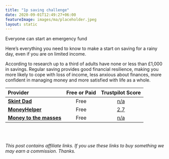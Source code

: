```yaml
---
title: "1p saving challenge"
date: 2020-09-01T12:49:27+06:00
featureImage: images/ma/placeholder.jpeg
layout: static
---
```


Everyone can start an emergency fund

Here’s everything you need to know to make a start on saving for a rainy day, even if you are on limited income.

According to research up to a third of adults have none or less than £1,000 in savings. Regular saving provides good financial resilience, making you more likely to cope with loss of income, less anxious about finances, more confident in managing money and more satisfied with life as a whole.

| Provider      | Free or Paid  |  Trustpilot Score  |
| :-----------          | :--------------:      |  :--------------:         |
| [**Skint Dad**](https://skintdad.co.uk/skint-52-week-saving-challenge/) | Free | [n/a](n/a) | 
| [**MoneyHelper**](https://www.moneyhelper.org.uk/en/savings/how-to-save/getting-into-the-savings-habit) | Free | [2.7](https://www.trustpilot.com/review/www.moneyhelper.org.uk) | 
| [**Money to the masses**](https://moneytothemasses.com/banking/best-savings-apps-in-the-uk-how-to-save-money-using-your-smartphone) | Free | [n/a](n/a) | 
  

<br/><br/>

*This post contains affiliate links. If you use these links to buy something we may
earn a commission. Thanks.*







